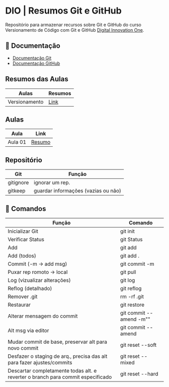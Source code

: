 
# DIO | Resumos Git e GitHub

Repositório para armazenar recursos sobre Git e GitHub do curso Versionamento de Código com Git e GitHub [Digital Innovation One](https://web.dio.me/).

## 📄 Documentação 
- [Documentação Git](https://git-scm.com/doc)
- [Documentação GitHub](https://docs.github.com/pt)

## Resumos das Aulas
| Aulas | Resumos |
|-------|---------|
| Versionamento | [Link](https://web.dio.me/course/versionamento-de-codigo-com-git-e-github/learning/599dd3dd-d189-474f-a55c-22f37b4472da?autoplay=1&back=%2Ftrack%2Fcoding-the-future-heineken-ia-para-analise-de-dados)

## Aulas 
| Aula | Link |
| - | - |
|Aula 01 | [Resumo]() |

## Repositório
| Git | Função |
|-----|--------|
| gitignore | ignorar um rep. |
| gitkeep | guardar informações (vazias ou não) |

## 📜 Comandos 
| Função | Comando | 
|--------| --------|
| Inicializar Git | git init |
| Verificar Status | git Status |
| Add | git add <file> |
| Add (todos) | git add . |
| Commit (-m -> add msg) | git commit -m |
| Puxar rep romoto -> local | git pull |
| Log (vizualizar alterações) | git log |
| Reflog (detalhado) | git reflog |
| Remover .git | rm -rf .git |
| Restaurar | git restore <file> |
| Alterar mensagem do commit | git commit --amend -m"" |
| Alt msg via editor | git commit --amend |
| Mudar commit de base, preservar alt para novo commit | git reset --soft <ID> |
| Desfazer o staging de arq., precisa das alt para fazer ajustes/commits | git reset --mixed <ID> |
| Descartar completamente todas alt. e reverter o branch para commit especificado | git reset --hard <ID> |
